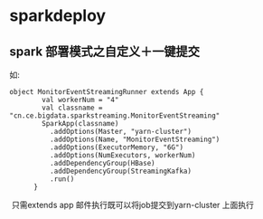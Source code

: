 # sparkdeploy
## spark 部署模式之自定义＋一键提交
如:
<pre><code>object MonitorEventStreamingRunner extends App {
        val workerNum = "4"
        val classname = "cn.ce.bigdata.sparkstreaming.MonitorEventStreaming"
        SparkApp(classname)
          .addOptions(Master, "yarn-cluster")
          .addOptions(Name, "MonitorEventStreaming")
          .addOptions(ExecutorMemory, "6G")
          .addOptions(NumExecutors, workerNum)
          .addDependencyGroup(HBase)
          .addDependencyGroup(StreamingKafka)
          .run()
      }
</code></pre>
 
  
  只需extends app 邮件执行既可以将job提交到yarn-cluster 上面执行
